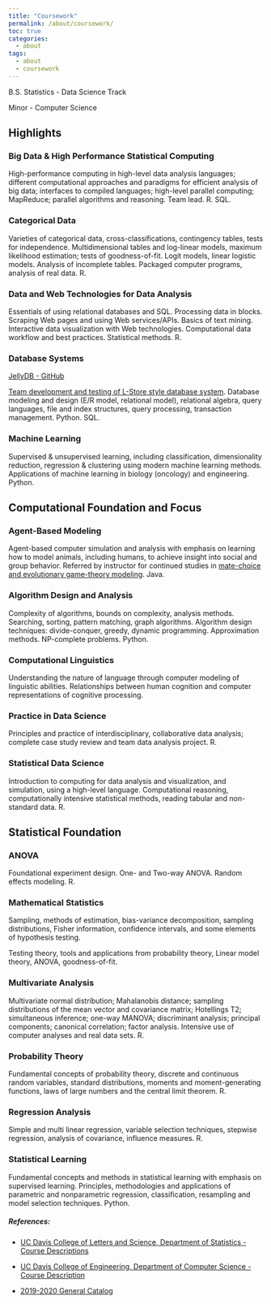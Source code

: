 ```yaml
---
title: "Coursework"
permalink: /about/coursework/
toc: true
categories: 
  - about
tags: 
  - about
  - coursework
---
```



B.S. Statistics - Data Science Track

Minor - Computer Science 

## Highlights 

### Big Data & High Performance Statistical Computing
High-performance computing in high-level data analysis languages; different computational approaches and paradigms for efficient analysis of big data; interfaces to compiled languages; high-level parallel computing; MapReduce; parallel algorithms and reasoning. Team lead. R. SQL.

### Categorical Data
Varieties of categorical data, cross-classifications, contingency tables, tests for independence. Multidimensional tables and log-linear models, maximum likelihood estimation; tests of goodness-of-fit. Logit models, linear logistic models. Analysis of incomplete tables. Packaged computer programs, analysis of real data. R.

### Data and Web Technologies for Data Analysis
Essentials of using relational databases and SQL. Processing data in blocks. Scraping Web pages and using Web services/APIs. Basics of text mining. Interactive data visualization with Web technologies. Computational data workflow and best practices. Statistical methods. R.

### Database Systems
[JellyDB - GitHub](https://github.com/JellyDB)

[Team development and testing of L-Store style database system](https://expolab.org/ecs165a-winter2020.html#Syllabus). Database modeling and design (E/R model, relational model), relational algebra, query languages, file and index structures, query processing, transaction management. Python. SQL. 

### Machine Learning 
Supervised & unsupervised learning, including classification, dimensionality reduction, regression & clustering using modern machine learning methods. Applications of machine learning in biology (oncology) and engineering. Python.


## Computational Foundation and Focus

### Agent-Based Modeling
Agent-based computer simulation and analysis with emphasis on learning how to model animals, including humans, to achieve insight into social and group behavior. Referred by instructor for continued studies in [mate-choice and evolutionary game-theory modeling](https://psychology.ucdavis.edu/research/research-labs/agent-based-models-lab-schank). Java. 

### Algorithm Design and Analysis
Complexity of algorithms, bounds on complexity, analysis methods. Searching, sorting, pattern matching, graph algorithms. Algorithm design techniques: divide-conquer, greedy, dynamic programming. Approximation methods. NP-complete problems. Python. 

### Computational Linguistics 
Understanding the nature of language through computer modeling of linguistic abilities. Relationships between human cognition and computer representations of cognitive processing. 

### Practice in Data Science
Principles and practice of interdisciplinary, collaborative data analysis; complete case study review and team data analysis project. R. 

### Statistical Data Science
Introduction to computing for data analysis and visualization, and simulation, using a high-level language. Computational reasoning, computationally intensive statistical methods, reading tabular and non-standard data. R.



## Statistical Foundation 

### ANOVA 
Foundational experiment design. One- and Two-way ANOVA. Random effects modeling. R.

### Mathematical Statistics
Sampling, methods of estimation, bias-variance decomposition, sampling distributions, Fisher information, confidence intervals, and some elements of hypothesis testing.

Testing theory, tools and applications from probability theory, Linear model theory, ANOVA, goodness-of-fit.

### Multivariate Analysis 
Multivariate normal distribution; Mahalanobis distance; sampling distributions of the mean vector and covariance matrix; Hotellings T2; simultaneous inference; one-way MANOVA; discriminant analysis; principal components; canonical correlation; factor analysis. Intensive use of computer analyses and real data sets. R.

### Probability Theory 
Fundamental concepts of probability theory, discrete and continuous random variables, standard distributions, moments and moment-generating functions, laws of large numbers and the central limit theorem. R.

### Regression Analysis 
Simple and multi linear regression, variable selection techniques, stepwise regression, analysis of covariance, influence measures. R.

### Statistical Learning 
Fundamental concepts and methods in statistical learning with emphasis on supervised learning. Principles, methodologies and applications of parametric and nonparametric regression, classification, resampling and model selection techniques. Python.

#####  References:
- [UC Davis College of Letters and Science, Department of Statistics - Course Descriptions](https://statistics.ucdavis.edu/courses/descriptions-undergrad)
- [UC Davis College of Engineering, Department of Computer Science - Course Description](https://cs.ucdavis.edu/schedules-classes)

- [2019-2020 General Catalog](https://ucdavis.pubs.curricunet.com/Catalog/)

